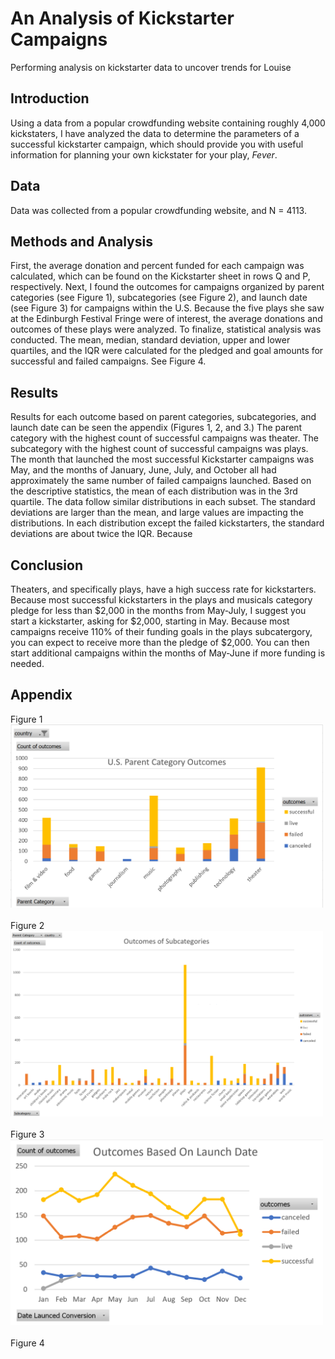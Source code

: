 # An Analysis of Kickstarter Campaigns
Performing analysis on kickstarter data to uncover trends for Louise
## Introduction
Using a data from a popular crowdfunding website containing roughly 4,000 kickstaters, I have analyzed the data to determine the parameters of a successful kickstarter campaign, which should provide you with useful information for planning your own kickstater for your play, <i>Fever</i>.
## Data
Data was collected from a popular crowdfunding website, and N = 4113.
## Methods and Analysis
First, the average donation and percent funded for each campaign was calculated, which can be found on the Kickstarter sheet in rows Q and P, respectively. Next, I found the outcomes for campaigns organized by parent categories (see Figure 1), subcategories (see Figure 2), and launch date (see Figure 3) for campaigns within the U.S. Because the five plays she saw at the Edinburgh Festival Fringe were of interest, the average donations and outcomes of these plays were analyzed. To finalize, statistical analysis was conducted. The mean, median, standard deviation, upper and lower quartiles, and the IQR were calculated for the pledged and goal amounts for successful and failed campaigns. See Figure 4.
## Results
Results for each outcome based on parent categories, subcategories, and launch date can be seen the appendix (Figures 1, 2, and 3.) The parent category with the highest count of successful campaigns was theater. The subcategory with the highest count of successful campaigns was plays. The month that launched the most successful Kickstarter campaigns was May, and the months of January, June, July, and October all had approximately the same number of failed campaigns launched. Based on the descriptive statistics, the mean of each distribution was in the 3rd quartile. The data follow similar distributions in each subset. The standard deviations are larger than the mean, and large values are impacting the distributions. In each distribution except the failed kickstarters, the standard deviations are about twice the IQR. Because
## Conclusion
Theaters, and specifically plays, have a high success rate for kickstarters. Because most successful kickstarters in the plays and musicals category pledge for less than $2,000 in the months from May-July, I suggest you start a kickstarter, asking for $2,000, starting in May. Because most campaigns receive 110% of their funding goals in the plays subcatergory, you can expect to receive more than the pledge of $2,000. You can then start additional campaigns within the months of May-June if more funding is needed.  
## Appendix
Figure 1<br>
<img src="images/Parent%20Category%20Chart.png" width="500"><br><br>
Figure 2<br>
<img src="images/Subcategory%20Chart.png" width="500"><br><br>
Figure 3<br>
<img src="images/Outcomes%20Based%20on%20Launch%20Date%20Chart.png" width="500"><br><br>
Figure 4<br>



